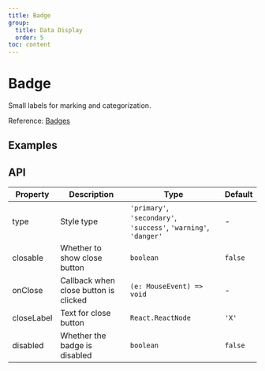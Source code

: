 ```yaml
---
title: Badge
group:
  title: Data Display
  order: 5
toc: content
---
```


# Badge

Small labels for marking and categorization.

Reference: [Badges](https://www.getpapercss.com/docs/components/badges/)

## Examples

<code src="./demos/BadgeBase.tsx" title="Basic" description="Badges with different colors"></code>
<code src="./demos/BadgeWithParent.tsx" title="Size" description="Auto-adapts size when used with parent elements"></code>
<code src="./demos/BadgeClosable.tsx" title="Closable Badge" description="Use `closable` to show close button, `onClose` callback function to dynamically control deletion"></code>

## API

| Property   | Description                           | Type                                                             | Default |
| ---------- | ------------------------------------- | ---------------------------------------------------------------- | ------- |
| type       | Style type                            | `'primary'`, `'secondary'`, `'success'`, `'warning'`, `'danger'` | -       |
| closable   | Whether to show close button          | `boolean`                                                        | `false` |
| onClose    | Callback when close button is clicked | `(e: MouseEvent) => void`                                        | -       |
| closeLabel | Text for close button                 | `React.ReactNode`                                                | `'X'`   |
| disabled   | Whether the badge is disabled         | `boolean`                                                        | `false` |
